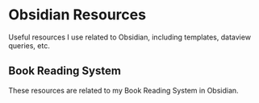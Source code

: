 # Obsidian Resources
Useful resources I use related to Obsidian, including templates, dataview queries, etc.


## Book Reading System

These resources are related to my Book Reading System in Obsidian.


